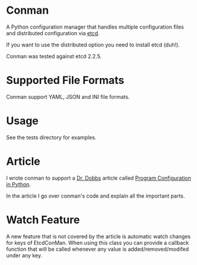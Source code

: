 Conman
======
A Python configuration manager that handles multiple configuration files 
and distributed configuration via [etcd](https://coreos.com/etcd/).

If you want to use the distributed option you need to install etcd (duh!).

Conman was tested against etcd 2.2.5.

Supported File Formats
======================
Conman support YAML, JSON and INI file formats.

Usage
=====
See the tests directory for examples.

Article
=======
I wrote conman to support a [Dr. Dobbs](http://www.drdobbs.com/) article 
called [Program Configuration in Python](http://www.drdobbs.com/open-source/program-configuration-in-python/240169310).

In the article I go over conman's code and explain all the important parts.

Watch Feature
=============

A new feature that is not covered by the article is automatic watch changes 
for keys of EtcdConMan. When using this class you can provide a 
callback function that will be called whenever any value is 
added/removed/modifed under any key. 
